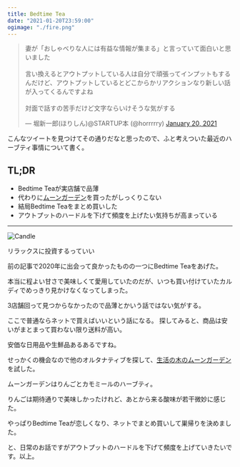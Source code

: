 ```yaml
---
title: Bedtime Tea
date: "2021-01-20T23:59:00"
ogimage: "./fire.png"
---
```

<blockquote class="twitter-tweet"><p lang="ja" dir="ltr">妻が「おしゃべりな人には有益な情報が集まる」と言っていて面白いと思いました<br><br>言い換えるとアウトプットしている人は自分で頑張ってインプットもするんだけど、アウトプットしているとどこからかリアクションなり新しい話が入ってくるんですよね<br><br>対面で話すの苦手だけど文字ならいけそうな気がする</p>&mdash; 堀新一郎(ほりしん)@STARTUP本 (@horrrrry) <a href="https://twitter.com/horrrrry/status/1351799826686517248?ref_src=twsrc%5Etfw">January 20, 2021</a></blockquote> <script async src="https://platform.twitter.com/widgets.js" charset="utf-8"></script>

こんなツイートを見つけてその通りだなと思ったので、ふと考えついた最近のハーブティ事情について書く。

## TL;DR
- Bedtime Teaが実店舗で品薄
- 代わりに<a href="https://onlineshop.treeoflife.co.jp/ec/pro/disp/1/024773240">ムーンガーデン</a>を買ったがしっくりこない
- 結局Bedtime Teaをまとめ買いした
- アウトプットのハードルを下げて頻度を上げたい気持ちが高まっている

---

![Candle](./fire.png)
<p class="image-desc">リラックスに投資するっていい</p>

前の記事で2020年に出会って良かったものの一つにBedtime Teaをあげた。

本当に程よい甘さで美味しくて愛用していたのだが、いつも買い付けていたカルディでめっきり見かけなくなってしまった。

3店舗回って見つからなかったので品薄とかいう話ではない気がする。

ここで普通ならネットで買えばいいという話になる。
探してみると、商品は安いがまとまって買わない限り送料が高い。

安価な日用品や生鮮品あるあるですね。

せっかくの機会なので他のオルタナティブを探して、<a href="https://onlineshop.treeoflife.co.jp/ec/pro/disp/1/024773240">生活の木のムーンガーデン</a>を試した。

ムーンガーデンはりんごとカモミールのハーブティ。

りんごは期待通りで美味しかったけれど、あとから来る酸味が若干微妙に感じた。

やっぱりBedtime Teaが恋しくなり、ネットでまとめ買いして巣帰りを決めました。

と、日常のお話ですがアウトプットのハードルを下げて頻度を上げていきたいです。以上。

